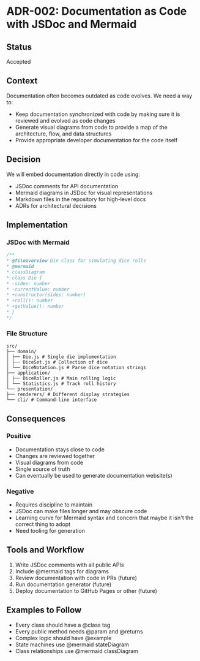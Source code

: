 
# ADR-002: Documentation as Code with JSDoc and Mermaid
## Status
Accepted
## Context
Documentation often becomes outdated as code evolves. We need a way to:
- Keep documentation synchronized with code by making sure it is reviewed and evolved
as code changes
- Generate visual diagrams from code to provide a map of the architecture, flow, and
data structures
- Provide appropriate developer documentation for the code itself
## Decision
We will embed documentation directly in code using:
- JSDoc comments for API documentation
- Mermaid diagrams in JSDoc for visual representations
- Markdown files in the repository for high-level docs
- ADRs for architectural decisions
## Implementation
### JSDoc with Mermaid

```javascript
/**
* @fileoverview Die class for simulating dice rolls
* @mermaid
* classDiagram
* class Die {
* -sides: number
* -currentValue: number
* +constructor(sides: number)
* +roll(): number
* +getValue(): number
* }
*/
```
### File Structure
```
src/
├── domain/
│ ├── Die.js # Single die implementation
│ ├── DiceSet.js # Collection of dice
│ └── DiceNotation.js # Parse dice notation strings
├── application/
│ ├── DiceRoller.js # Main rolling logic
│ └── Statistics.js # Track roll history
└── presentation/
├── renderers/ # Different display strategies
└── cli/ # Command-line interface
```
## Consequences
### Positive
- Documentation stays close to code
- Changes are reviewed together
- Visual diagrams from code
- Single source of truth
- Can eventually be used to generate documentation website(s)
### Negative
- Requires discipline to maintain
- JSDoc can make files longer and may obscure code
- Learning curve for Mermaid syntax and concern that maybe it isn't the correct thing
to adopt
- Need tooling for generation
## Tools and Workflow
1. Write JSDoc comments with all public APIs
2. Include @mermaid tags for diagrams
3. Review documentation with code in PRs (future)
4. Run documentation generator (future)
5. Deploy documentation to GitHub Pages or other (future)
## Examples to Follow
- Every class should have a @class tag
- Every public method needs @param and @returns
- Complex logic should have @example
- State machines use @mermaid stateDiagram
- Class relationships use @mermaid classDiagram
